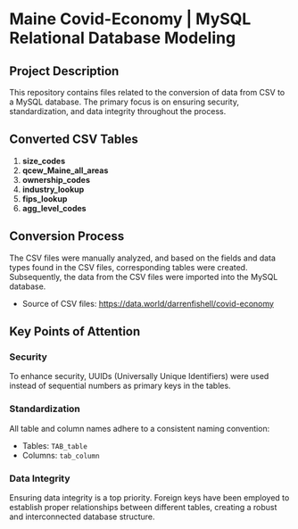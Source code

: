 # Maine Covid-Economy | MySQL Relational Database Modeling

## Project Description

This repository contains files related to the conversion of data from CSV to a MySQL database. The primary focus is on ensuring security, standardization, and data integrity throughout the process.

## Converted CSV Tables

1. **size_codes**
2. **qcew_Maine_all_areas**
3. **ownership_codes**
4. **industry_lookup**
5. **fips_lookup**
6. **agg_level_codes**

## Conversion Process

The CSV files were manually analyzed, and based on the fields and data types found in the CSV files, corresponding tables were created. Subsequently, the data from the CSV files were imported into the MySQL database.
- Source of CSV files: https://data.world/darrenfishell/covid-economy

## Key Points of Attention

### Security

To enhance security, UUIDs (Universally Unique Identifiers) were used instead of sequential numbers as primary keys in the tables.

### Standardization

All table and column names adhere to a consistent naming convention:
- Tables: `TAB_table`
- Columns: `tab_column`

### Data Integrity

Ensuring data integrity is a top priority. Foreign keys have been employed to establish proper relationships between different tables, creating a robust and interconnected database structure.

